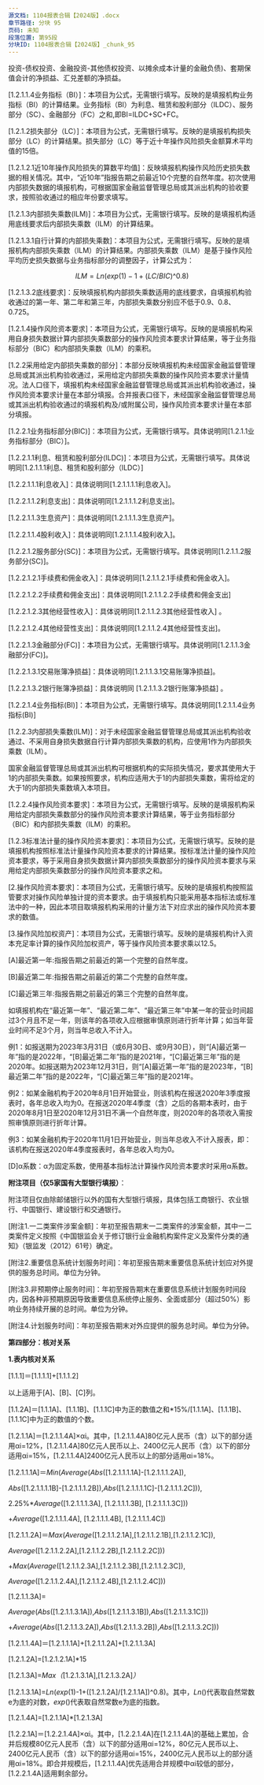 ```yaml
---
源文档: 1104报表合辑【2024版】.docx
章节路径: 分块 95
页码: 未知
段落位置: 第95段
分块ID: 1104报表合辑【2024版】_chunk_95
---
```


投资-债权投资、金融投资-其他债权投资、以摊余成本计量的金融负债)、套期保值会计的净损益、汇兑差额的净损益。

[1.2.1.1.4业务指标（BI）]：本项目为公式，无需银行填写。反映的是填报机构业务指标（BI）的计算结果。业务指标（BI）为利息、租赁和股利部分（ILDC）、服务部分（SC）、金融部分（FC）之和,即BI=ILDC+SC+FC。

[1.2.1.2损失部分（LC）]：本项目为公式，无需银行填写。反映的是填报机构损失部分（LC）的计算结果。损失部分（LC）等于近十年操作风险损失金额算术平均值的15倍。

[1.2.1.2.1近10年操作风险损失的算数平均值]：反映填报机构操作风险历史损失数据的相关情况。其中，“近10年”指报告期之前最近10个完整的自然年度。初次使用内部损失数据的填报机构，可根据国家金融监督管理总局或其派出机构的验收要求，按照验收通过的相应年份要求填写。

[1.2.1.3内部损失乘数(ILM)]：本项目为公式，无需银行填写。反映的是填报机构适用底线要求后内部损失乘数（ILM）的计算结果。

[1.2.1.3.1自行计算的内部损失乘数]：本项目为公式，无需银行填写。反映的是填报机构内部损失乘数（ILM）的计算结果。内部损失乘数（ILM）是基于操作风险平均历史损失数据与业务指标部分的调整因子，计算公式为：

$$ILM=Ln(exp\left(1\right)-1+(LC/BIC)\^0.8)$$

[1.2.1.3.2底线要求]：反映填报机构内部损失乘数适用的底线要求，自填报机构验收通过的第一年、第二年和第三年，内部损失乘数分别应不低于0.9、0.8、0.725。

[1.2.1.4操作风险资本要求]：本项目为公式，无需银行填写。反映的是填报机构采用自身损失数据计算内部损失乘数部分的操作风险资本要求计算结果，等于业务指标部分（BIC）和内部损失乘数（ILM）的乘积。

[1.2.2采用给定内部损失乘数的部分]：本部分反映填报机构未经国家金融监督管理总局或其派出机构验收通过，采用给定内部损失乘数的操作风险资本要求计量情况。法人口径下，填报机构未经国家金融监督管理总局或其派出机构验收通过，操作风险资本要求计量在本部分填报。合并报表口径下，未经国家金融监督管理总局或其派出机构验收通过的填报机构及/或附属公司，操作风险资本要求计量在本部分填报。

[1.2.2.1业务指标部分(BIC)]：本项目为公式，无需银行填写。具体说明同[1.2.1.1业务指标部分（BIC）]。

[1.2.2.1.1利息、租赁和股利部分(ILDC)]：本项目为公式，无需银行填写。具体说明同[1.2.1.1.1利息、租赁和股利部分（ILDC）]

[1.2.2.1.1.1利息收入]：具体说明同[1.2.1.1.1.1利息收入]。

[1.2.2.1.1.2利息支出]：具体说明同[1.2.1.1.1.2利息支出]。

[1.2.2.1.1.3生息资产]：具体说明同[1.2.1.1.1.3生息资产]。

[1.2.2.1.1.4股利收入]：具体说明同[1.2.1.1.1.4股利收入]。

[1.2.2.1.2服务部分(SC)]：本项目为公式，无需银行填写。具体说明同[1.2.1.1.2服务部分(SC)]。

[1.2.2.1.2.1手续费和佣金收入]：具体说明同[1.2.1.1.2.1手续费和佣金收入]。

[1.2.2.1.2.2手续费和佣金支出]：具体说明同[1.2.1.1.2.2手续费和佣金支出]

[1.2.2.1.2.3其他经营性收入]：具体说明同[1.2.1.1.2.3其他经营性收入] 。

[1.2.2.1.2.4其他经营性支出]：具体说明同[1.2.1.1.2.4其他经营性支出]。

[1.2.2.1.3金融部分(FC)]：本项目为公式，无需银行填写。具体说明同[1.2.1.1.3金融部分(FC)]。

[1.2.2.1.3.1交易账簿净损益]：具体说明同[1.2.1.1.3.1交易账簿净损益]。

[1.2.2.1.3.2银行账簿净损益]：具体说明同 [1.2.1.1.3.2银行账簿净损益] 。

[1.2.2.1.4业务指标(BI)]：本项目为公式，无需银行填写。具体说明同[1.2.1.1.4业务指标(BI)]

[1.2.2.3内部损失乘数(ILM)]：对于未经国家金融监督管理总局或其派出机构验收通过、不采用自身损失数据自行计算内部损失乘数的机构，应使用1作为内部损失乘数（ILM）。

国家金融监督管理总局或其派出机构可根据机构的实际损失情况，要求其使用大于1的内部损失乘数。如果按照要求，机构应适用大于1的内部损失乘数，需将给定的大于1的内部损失乘数填入本项目。

[1.2.2.4操作风险资本要求]：本项目为公式，无需银行填写。反映的是填报机构采用给定内部损失乘数部分的操作风险资本要求计算结果，等于业务指标部分（BIC）和内部损失乘数（ILM）的乘积。

[1.2.3标准法计量的操作风险资本要求]：本项目为公式，无需银行填写。反映的是填报机构按照标准法计量操作风险资本要求的计算结果。按标准法计量的操作风险资本要求，等于采用自身损失数据计算内部损失乘数部分的操作风险资本要求与采用给定内部损失乘数部分的操作风险资本要求之和。

[2.操作风险资本要求]：本项目为公式，无需银行填写。反映的是填报机构按照监管要求对操作风险单独计提的资本要求。由于填报机构只能采用基本指标法或标准法中的一种，因此本项目取填报机构采用的计量方法下对应求出的操作风险资本要求的数值。

[3.操作风险加权资产]：本项目为公式，无需银行填写。反映的是填报机构计入资本充足率计算的操作风险加权资产，等于操作风险资本要求乘以12.5。

[A]最近第一年:指报告期之前最近的第一个完整的自然年度。

[B]最近第二年:指报告期之前最近的第二个完整的自然年度。

[C]最近第三年:指报告期之前最近的第三个完整的自然年度。

如填报机构在“最近第一年”、“最近第二年”、“最近第三年”中某一年的营业时间超过3个月且不足一年，则该年的各项收入应根据审慎原则进行折年计算；如当年营业时间不足3个月，则当年总收入不计入。

例1：如报送期为2023年3月31日（或6月30日、或9月30日），则“[A]最近第一年”指的是2022年，“[B]最近第二年”指的是2021年，“[C]最近第三年”指的是2020年。如报送期为2023年12月31日，则“[A]最近第一年”指的是2023年，“[B]最近第二年”指的是2022年，“[C]最近第三年”指的是2021年。

例2：如某金融机构于2020年8月1日开始营业，则该机构在报送2020年3季度报表时，各年总收入均为0。在报送2020年4季度（含）之后的各期本表时，由于2020年8月1日至2020年12月31日不满一个自然年度，则2020年的各项收入需按照审慎原则进行折年计算。

例3：如某金融机构于2020年11月1日开始营业，则当年总收入不计入报表，即：该机构在报送2020年4季度报表时，各年总收入均为0。

[D]α系数：α为固定系数，使用基本指标法计算操作风险资本要求时采用α系数。

**附注项目（仅5家国有大型银行填报）**：

附注项目仅由除邮储银行以外的国有大型银行填报，具体包括工商银行、农业银行、中国银行、建设银行和交通银行。

[附注1.一二类案件涉案金额]：年初至报告期末一二类案件的涉案金额，其中一二类案件定义按照《中国银监会关于修订银行业金融机构案件定义及案件分类的通知》（银监发（2012）61号）确定。

[附注2.重要信息系统计划服务时间]：年初至报告期末重要信息系统计划应对外提供的服务总时间。单位为分钟。

[附注3.非预期停止服务时间]：年初至报告期末在重要信息系统计划服务时间段内，因各种非预期原因导致重要信息系统停止服务、全面或部分（超过50%）影响业务持续开展的总时间。单位为分钟。

[附注4.计划服务时间]：年初至报告期末对外应提供的服务总时间。单位为分钟。

**第四部分：核对关系**

**1.表内核对关系**

[1.1.1]＝[1.1.1.1]+[1.1.1.2]

以上适用于[A]、[B]、[C]列。

[1.1.2A]＝[1.1.1A]、[1.1.1B]、[1.1.1C]中为正的数值之和\*15%/[1.1.1A]、[1.1.1B]、[1.1.1C]中为正的数值的个数。

[1.2.1.1A]＝[1.2.1.1.4A]×αi。其中，[1.2.1.1.4A]80亿元人民币（含）以下的部分适用αi=12%，[1.2.1.1.4A]80亿元人民币以上、2400亿元人民币（含）以下的部分适用αi=15%，[1.2.1.1.4A]2400亿元人民币以上的部分适用αi=18%。

[1.2.1.1.1A]＝*Min*(*Average*(*Abs*([1.2.1.1.1.1A]-[1.2.1.1.1.2A]),

*Abs*([1.2.1.1.1.1B]-[1.2.1.1.1.2B]),*Abs*([1.2.1.1.1.1C]-[1.2.1.1.1.2C])),

2.25%\**Average*([1.2.1.1.1.3A], [1.2.1.1.1.3B], [1.2.1.1.1.3C]))

+*Average*([1.2.1.1.1.4A], [1.2.1.1.1.4B], [1.2.1.1.1.4C])

[1.2.1.1.2A]＝*Max*(*Average*([1.2.1.1.2.1A],[1.2.1.1.2.1B],[1.2.1.1.2.1C]),

*Average*([1.2.1.1.2.2A],[1.2.1.1.2.2B],[1.2.1.1.2.2C]))

+*Max*(*Average*([1.2.1.1.2.3A],[1.2.1.1.2.3B],[1.2.1.1.2.3C]),

*Average*([1.2.1.1.2.4A],[1.2.1.1.2.4B],[1.2.1.1.2.4C]))

[1.2.1.1.3A]=

*Average*(*Abs*([1.2.1.1.3.1A]),*Abs*([1.2.1.1.3.1B]),*Abs*([1.2.1.1.3.1C]))

+*Average*(*Abs*([1.2.1.1.3.2A]),*Abs*([1.2.1.1.3.2B]),*Abs*([1.2.1.1.3.2C]))

[1.2.1.1.4A]＝[1.2.1.1.1A]+[1.2.1.1.2A]+[1.2.1.1.3A]

[1.2.1.2A]=[1.2.1.2.1A]\*15

[1.2.1.3A]=*Max（*[1.2.1.3.1A],[1.2.1.3.2A]*）*

[1.2.1.3.1A]=*Ln*(*exp*(1)-1+([1.2.1.2A]/[1.2.1.1A])^0.8)。其中，*Ln*()代表取自然常数e为底的对数，*exp*()代表取自然常数e为底的指数。

[1.2.1.4A]=[1.2.1.1A]\*[1.2.1.3A]

[1.2.2.1A]＝[1.2.2.1.4A]×αi。其中，[1.2.2.1.4A]在[1.2.1.1.4A]的基础上累加，合并后规模80亿元人民币（含）以下的部分适用αi=12%，80亿元人民币以上、2400亿元人民币（含）以下的部分适用αi=15%，2400亿元人民币以上的部分适用αi=18%。即合并规模后，[1.2.1.1.4A]优先适用合并规模中αi较低的部分，[1.2.2.1.4A]适用剩余部分。
